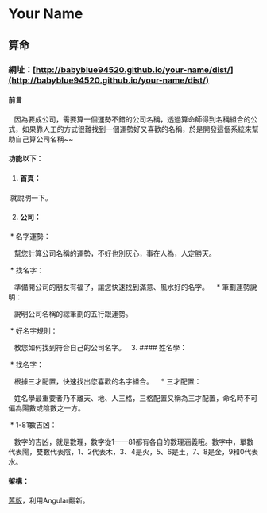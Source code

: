 # Your Name
## 算命
### 網址：[http://babyblue94520.github.io/your-name/dist/](http://babyblue94520.github.io/your-name/dist/)
#### 前言

    因為要成公司，需要算一個運勢不錯的公司名稱，透過算命師得到名稱組合的公式，如果靠人工的方式很難找到一個運勢好又喜歡的名稱，於是開發這個系統來幫助自己算公司名稱~~
    
#### 功能以下：

1. #### 首頁：

  就說明一下。
  
2. #### 公司：

  * 名字運勢：
  
    幫您計算公司名稱的運勢，不好也別灰心，事在人為，人定勝天。

  * 找名字：
    
    準備開公司的朋友有福了，讓您快速找到滿意、風水好的名字。
   
  * 筆劃運勢說明：
    
    說明公司名稱的總筆劃的五行跟運勢。

  * 好名字規則：
    
    教您如何找到符合自己的公司名字。
  
3. #### 姓名學：

  * 找名字：
    
    根據三才配置，快速找出您喜歡的名字組合。
   
  * 三才配置：
    
    姓名學最重要者乃不離天、地、人三格，三格配置又稱為三才配置，命名時不可偏為陽數或陰數之一方。

  * 1-81數吉凶：
    
    數字的吉凶，就是數理，數字從1——81都有各自的數理涵義哦。數字中，單數代表陽，雙數代表陰，1、2代表木，3、4是火，5、6是土，7、8是金，9和0代表水。
  
#### 架構：

  [舊版](http://babyblue94520.github.io/CompanyFortune)，利用Angular翻新。